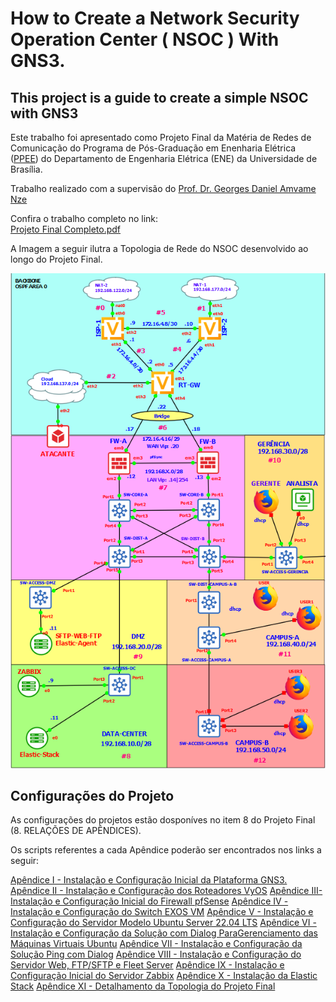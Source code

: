 # How to Create a Network Security Operation Center ( NSOC ) With GNS3.

## This project is a guide to create a simple NSOC with GNS3


Este trabalho foi apresentado como Projeto Final da Matéria de Redes de Comunicação do Programa de Pós-Graduação em Enenharia Elétrica ([PPEE](https://ppee.unb.br/)) do Departamento de Engenharia Elétrica (ENE) da Universidade de Brasília.

Trabalho realizado com a supervisão do [Prof. Dr. Georges Daniel Amvame Nze](https://ppee.unb.br/?page_id=128)

Confira o trabalho completo no link:  
[Projeto Final Completo.pdf](https://github.com/KeystoneDevBr/NSOC-With-GNS3/blob/main/Projeto-Final-Completo.pdf)


A Imagem a seguir ilutra a Topologia de Rede do NSOC desenvolvido ao longo do Projeto Final.

![image](./imgs/topologia.png)




## Configurações do Projeto

As configurações do projetos estão dosponíves no item 8 do Projeto Final (8. RELAÇÕES DE APÊNDICES).

Os scripts referentes a cada Apêndice poderão ser encontrados nos links a seguir: 

[Apêndice I - Instalação e Configuração Inicial da Plataforma GNS3.]()
[Apêndice II - Instalação e Configuração dos Roteadores VyOS]()
[Apêndice III- Instalação e Configuração Inicial do Firewall pfSense]()
[Apêndice IV - Instalação e Configuração do Switch EXOS VM]()
[Apêndice V - Instalação e Configuração do Servidor Modelo Ubuntu Server 22.04 LTS]()
[Apêndice VI - Instalação e Configuração da Solução com Dialog Para]()[Gerenciamento das Máquinas Virtuais Ubuntu]()
[Apêndice VII - Instalação e Configuração da Solução Ping com Dialog]()
[Apêndice VIII - Instalação e Configuração do Servidor Web, FTP/SFTP e Fleet Server]()
[Apêndice IX - Instalação e Configuração Inicial do Servidor Zabbix]()
[Apêndice X - Instalação da Elastic Stack]()
[Apêndice XI - Detalhamento da Topologia do Projeto Final]()

